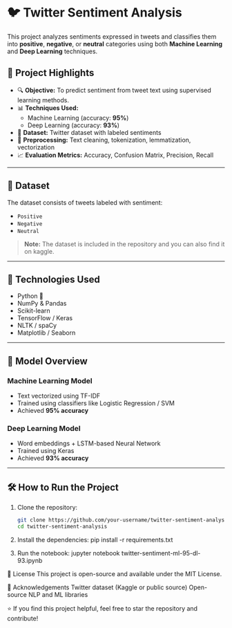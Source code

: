 # 🐦 Twitter Sentiment Analysis

This project analyzes sentiments expressed in tweets and classifies them into **positive**, **negative**, or **neutral** categories using both **Machine Learning** and **Deep Learning** techniques.

## 📌 Project Highlights

- 🔍 **Objective:** To predict sentiment from tweet text using supervised learning methods.
- 📊 **Techniques Used:** 
  - Machine Learning (accuracy: **95%**)
  - Deep Learning (accuracy: **93%**)
- 💾 **Dataset:** Twitter dataset with labeled sentiments
- 🧹 **Preprocessing:** Text cleaning, tokenization, lemmatization, vectorization
- 📈 **Evaluation Metrics:** Accuracy, Confusion Matrix, Precision, Recall

---

## 📁 Dataset

The dataset consists of tweets labeled with sentiment:
- `Positive`
- `Negative`
- `Neutral`

> **Note:** The dataset is included in the repository and you can also find it on kaggle.

---

## 🚀 Technologies Used

- Python 🐍
- NumPy & Pandas
- Scikit-learn
- TensorFlow / Keras
- NLTK / spaCy
- Matplotlib / Seaborn

---

## 🧠 Model Overview

### Machine Learning Model
- Text vectorized using TF-IDF
- Trained using classifiers like Logistic Regression / SVM
- Achieved **95% accuracy**

### Deep Learning Model
- Word embeddings + LSTM-based Neural Network
- Trained using Keras
- Achieved **93% accuracy**

---

## 🛠️ How to Run the Project

1. Clone the repository:
   ```bash
   git clone https://github.com/your-username/twitter-sentiment-analysis.git
   cd twitter-sentiment-analysis
2. Install the dependencies:
   pip install -r requirements.txt
   
3. Run the notebook:
   jupyter notebook twitter-sentiment-ml-95-dl-93.ipynb

📃 License
This project is open-source and available under the MIT License.

🙌 Acknowledgements
Twitter dataset (Kaggle or public source)
Open-source NLP and ML libraries




⭐️ If you find this project helpful, feel free to star the repository and contribute!




